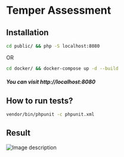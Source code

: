Temper Assessment
===============

## Installation
```bash
cd public/ && php -S localhost:8080
```
OR
```bash
cd docker/ && docker-compose up -d --build
```

##### You can visit http://localhost:8080

## How to run tests?

```bash
vendor/bin/phpunit -c phpunit.xml
```

## Result
![Image description](https://i.ibb.co/4s9DXMT/Screenshot-2020-01-10-at-17-39-07.png)
